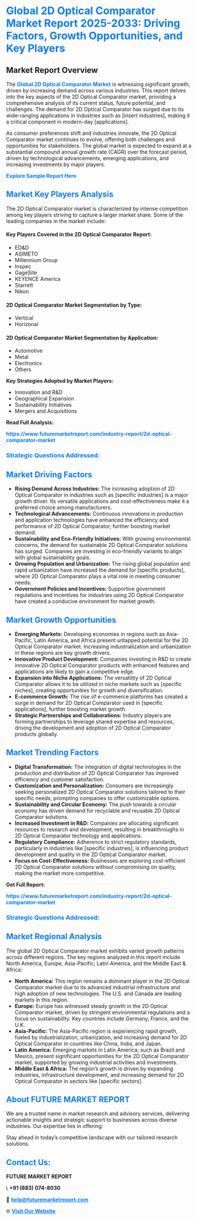 <h1 style="color: #007BFF;">Global 2D Optical Comparator Market Report 2025-2033: Driving Factors, Growth Opportunities, and Key Players</h1>

<section id="overview">
<h2>Market Report Overview</h2>
<p>The <a href="https://www.futuremarketreport.com/industry-report/2d-optical-comparator-market" style="color: #007BFF; text-decoration: none;"><strong>Global 2D Optical Comparator Market</strong></a> is witnessing significant growth, driven by increasing demand across various industries. This report delves into the key aspects of the 2D Optical Comparator market, providing a comprehensive analysis of its current status, future potential, and challenges. The demand for 2D Optical Comparator has surged due to its wide-ranging applications in industries such as [insert industries], making it a critical component in modern-day [applications].</p>
<p>As consumer preferences shift and industries innovate, the 2D Optical Comparator market continues to evolve, offering both challenges and opportunities for stakeholders. The global market is expected to expand at a substantial compound annual growth rate (CAGR) over the forecast period, driven by technological advancements, emerging applications, and increasing investments by major players.</p>
</section>

<section id="overview">
<p><a href="https://www.futuremarketreport.com/request-sample/reportId=53216" style="color: #007BFF; text-decoration: none;"><strong>Explore Sample Report Here</strong></a></p>
</section>

<section id="key-players">
<h2 style="color: #007BFF;">Market Key Players Analysis</h2>
<p>The 2D Optical Comparator market is characterized by intense competition among key players striving to capture a larger market share. Some of the leading companies in the market include:</p>
<h4>Key Players Covered in the 2D Optical Comparator Report:</h4>
<ul><li>ED&amp;D</li><li>ASIMETO</li><li>Millennium Group</li><li>Inspec</li><li>GageSite</li><li>KEYENCE America</li><li>Starrett</li><li>Nikon</li></ul>
<h4>2D Optical Comparator Market Segmentation by Type:</h4>
<ul><li>Vertical</li><li>Horizonal</li></ul>

<h4>2D Optical Comparator Market Segmentation by Application:</h4>
<ul><li>Automotive</li><li>Metal</li><li>Electronics</li><li>Others</li></ul>
<p><strong>Key Strategies Adopted by Market Players:</strong></p>
<ul>
<li>Innovation and R&D</li>
<li>Geographical Expansion</li>
<li>Sustainability Initiatives</li>
<li>Mergers and Acquisitions</li>
</ul>
</section>

<section>
<p><strong>Read Full Analysis: </strong></p><a href="https://www.futuremarketreport.com/industry-report/2d-optical-comparator-market" style="color: #007BFF; text-decoration: none;"><strong>https://www.futuremarketreport.com/industry-report/2d-optical-comparator-market</strong></a>
<h3 style="color: #007BFF;">Strategic Questions Addressed:</h3>
</section>

<section id="driving-factors">
<h2 style="color: #007BFF;">Market Driving Factors</h2>
<ul>
<li><strong>Rising Demand Across Industries:</strong> The increasing adoption of 2D Optical Comparator in industries such as [specific industries] is a major growth driver. Its versatile applications and cost-effectiveness make it a preferred choice among manufacturers.</li>
<li><strong>Technological Advancements:</strong> Continuous innovations in production and application technologies have enhanced the efficiency and performance of 2D Optical Comparator, further boosting market demand.</li>
<li><strong>Sustainability and Eco-Friendly Initiatives:</strong> With growing environmental concerns, the demand for sustainable 2D Optical Comparator solutions has surged. Companies are investing in eco-friendly variants to align with global sustainability goals.</li>
<li><strong>Growing Population and Urbanization:</strong> The rising global population and rapid urbanization have increased the demand for [specific products], where 2D Optical Comparator plays a vital role in meeting consumer needs.</li>
<li><strong>Government Policies and Incentives:</strong> Supportive government regulations and incentives for industries using 2D Optical Comparator have created a conducive environment for market growth.</li>
</ul>
</section>

<section id="growth-opportunities">
<h2 style="color: #007BFF;">Market Growth Opportunities</h2>
<ul>
<li><strong>Emerging Markets:</strong> Developing economies in regions such as Asia-Pacific, Latin America, and Africa present untapped potential for the 2D Optical Comparator market. Increasing industrialization and urbanization in these regions are key growth drivers.</li>
<li><strong>Innovative Product Development:</strong> Companies investing in R&D to create innovative 2D Optical Comparator products with enhanced features and applications are likely to gain a competitive edge.</li>
<li><strong>Expansion into Niche Applications:</strong> The versatility of 2D Optical Comparator allows it to be utilized in niche markets such as [specific niches], creating opportunities for growth and diversification.</li>
<li><strong>E-commerce Growth:</strong> The rise of e-commerce platforms has created a surge in demand for 2D Optical Comparator used in [specific applications], further boosting market growth.</li>
<li><strong>Strategic Partnerships and Collaborations:</strong> Industry players are forming partnerships to leverage shared expertise and resources, driving the development and adoption of 2D Optical Comparator products globally.</li>
</ul>
</section>

<section id="trending-factors">
<h2 style="color: #007BFF;">Market Trending Factors</h2>
<ul>
<li><strong>Digital Transformation:</strong> The integration of digital technologies in the production and distribution of 2D Optical Comparator has improved efficiency and customer satisfaction.</li>
<li><strong>Customization and Personalization:</strong> Consumers are increasingly seeking personalized 2D Optical Comparator solutions tailored to their specific needs, prompting companies to offer customizable options.</li>
<li><strong>Sustainability and Circular Economy:</strong> The push towards a circular economy has driven demand for recyclable and reusable 2D Optical Comparator solutions.</li>
<li><strong>Increased Investment in R&D:</strong> Companies are allocating significant resources to research and development, resulting in breakthroughs in 2D Optical Comparator technology and applications.</li>
<li><strong>Regulatory Compliance:</strong> Adherence to strict regulatory standards, particularly in industries like [specific industries], is influencing product development and quality in the 2D Optical Comparator market.</li>
<li><strong>Focus on Cost-Effectiveness:</strong> Businesses are exploring cost-efficient 2D Optical Comparator solutions without compromising on quality, making the market more competitive.</li>
</ul>
</section>

<section>
<p><strong>Get Full Report: </strong></p><a href="https://www.futuremarketreport.com/industry-report/2d-optical-comparator-market" style="color: #007BFF; text-decoration: none;"><strong>https://www.futuremarketreport.com/industry-report/2d-optical-comparator-market</strong></a>
<h3 style="color: #007BFF;">Strategic Questions Addressed:</h3>
</section>


<section id="regional-analysis">
<h2 style="color: #007BFF;">Market Regional Analysis</h2>
<p>The global 2D Optical Comparator market exhibits varied growth patterns across different regions. The key regions analyzed in this report include North America, Europe, Asia-Pacific, Latin America, and the Middle East & Africa:</p>
<ul>
<li><strong>North America:</strong> This region remains a dominant player in the 2D Optical Comparator market due to its advanced industrial infrastructure and high adoption of new technologies. The U.S. and Canada are leading markets in this region.</li>
<li><strong>Europe:</strong> Europe has witnessed steady growth in the 2D Optical Comparator market, driven by stringent environmental regulations and a focus on sustainability. Key countries include Germany, France, and the U.K.</li>
<li><strong>Asia-Pacific:</strong> The Asia-Pacific region is experiencing rapid growth, fueled by industrialization, urbanization, and increasing demand for 2D Optical Comparator in countries like China, India, and Japan.</li>
<li><strong>Latin America:</strong> Emerging markets in Latin America, such as Brazil and Mexico, present significant opportunities for the 2D Optical Comparator market, supported by growing industrial activities and investments.</li>
<li><strong>Middle East & Africa:</strong> The region’s growth is driven by expanding industries, infrastructure development, and increasing demand for 2D Optical Comparator in sectors like [specific sectors].</li>
</ul>
</section>

<footer>
<h2 style="color: #007BFF;">About FUTURE MARKET REPORT</h2>
<p>We are a trusted name in market research and advisory services, delivering actionable insights and strategic support to businesses across diverse industries. Our expertise lies in offering:</p>

<p>Stay ahead in today’s competitive landscape with our tailored research solutions.</p>

<h2 style="color: #007BFF;">Contact Us:</h2>
<p><strong>FUTURE MARKET REPORT</strong></p>
<p>📞 <strong>+91 (883) 074-8030</strong></p>
<p>📧 <strong><a href="mailto:help@futuremarketreport.com" style="color: #007BFF;">help@futuremarketreport.com</a></strong></p>
<p>🌐 <strong><a href="https://www.futuremarketreport.com/" style="color: #007BFF;">Visit Our Website</a></strong></p>
</footer>